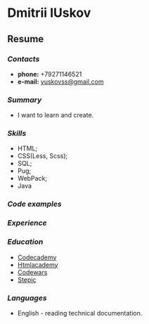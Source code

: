 # **Dmitrii IUskov**

## **Resume**

### ***Contacts***
- **phone:** +79271146521
- **e-mail:** yuskovss@gmail.com

### ***Summary***

- I want to learn and create.

### ***Skills***
- HTML;
- CSS(Less, Scss);
- SQL;
- Pug;
- WebPack;
- Java

### ***Code examples***

### ***Experience***

### ***Education***
- [Codecademy](https://www.codecademy.com/profiles/Dmitrii-IUskov)
- [Htmlacademy](https://htmlacademy.ru/profile/id101411)
- [Codewars](https://www.codewars.com/users/int_21h)
- [Stepic](https://stepik.org/users/47794686/certificates)

### ***Languages***
- English - reading technical documentation.